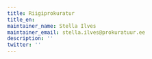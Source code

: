 ```yaml
---
title: Riigiprokuratur
title_en:
maintainer_name: Stella Ilves
maintainer_email: stella.ilves@prokuratuur.ee
description: ''
twitter: ''
---
```

